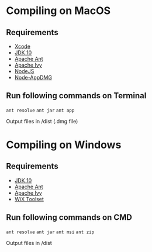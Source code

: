 # Compiling on MacOS

## Requirements
* [Xcode](https://itunes.apple.com/gb/app/xcode/id497799835)
* [JDK 10](http://www.oracle.com/technetwork/java/javase/downloads/jdk10-downloads-4416644.html)
* [Apache Ant](https://ant.apache.org/bindownload.cgi)
* [Apache Ivy](https://ant.apache.org/ivy/download.cgi)
* [NodeJS](https://nodejs.org/en/download/)
* [Node-AppDMG](https://github.com/LinusU/node-appdmg)

## Run following commands on Terminal

`ant resolve`
`ant jar`
`ant app`


Output files in /dist (.dmg file)



# Compiling on Windows

## Requirements
* [JDK 10](http://www.oracle.com/technetwork/java/javase/downloads/jdk10-downloads-4416644.html)
* [Apache Ant](https://ant.apache.org/bindownload.cgi)
* [Apache Ivy](https://ant.apache.org/ivy/download.cgi)
* [WiX Toolset](https://github.com/wixtoolset/wix3/releases/latest)

## Run following commands on CMD

`ant resolve`
`ant jar`
`ant msi`
`ant zip`

Output files in /dist 
